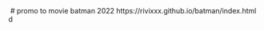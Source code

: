 <img src="https://user-images.githubusercontent.com/96477650/160938345-d5d2bd95-8ae8-4c28-a71d-f0f2b2cc8d6f.png" alt="">
<!-- ![LogoBatman](https://user-images.githubusercontent.com/96477650/160938345-d5d2bd95-8ae8-4c28-a71d-f0f2b2cc8d6f.png)<br> -->
# promo to movie batman 2022
https://rivixxx.github.io/batman/index.html
d
